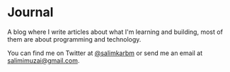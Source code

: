 # Journal
A blog where I write articles about what I'm learning and building, most of them are about programming and technology.

You can find me on Twitter at [@salimkarbm](https://twitter.com/salimkarbm) or send me an email at [salimimuzai@gmail.com](mailto:salimimuzai@gmail.com).